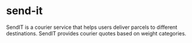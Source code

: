 # send-it
SendIT is a courier service that helps users deliver parcels to different destinations. SendIT provides courier quotes based on weight categories.
